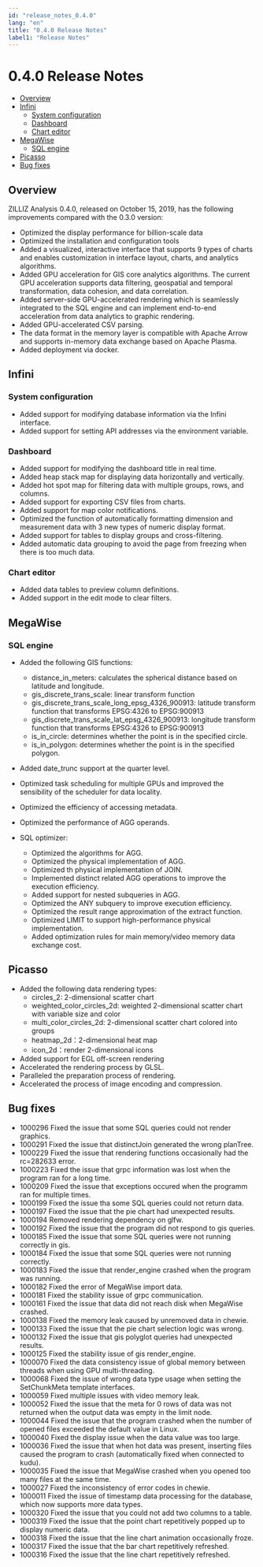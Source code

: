 ```yaml
---
id: "release_notes_0.4.0"
lang: "en"
title: "0.4.0 Release Notes"
label1: "Release Notes"
---
```

# 0.4.0 Release Notes

<!-- TOC -->

- [Overview](#Overview)
- [Infini](#Infini)
    - [System configuration](#System-configuration)
    - [Dashboard](#Dashboard)
    - [Chart editor](#Chart-editor)
- [MegaWise](#MegaWise)
    - [SQL engine](#SQL-engine)
- [Picasso](#Picasso)
- [Bug fixes](#Bug-fixes)

<!-- /TOC -->

## Overview

ZILLIZ Analysis 0.4.0, released on October 15, 2019, has the following improvements compared with the 0.3.0 version:

- Optimized the display performance for billion-scale data
- Optimized the installation and configuration tools
- Added a visualized, interactive interface that supports 9 types of charts and enables customization in interface layout, charts, and analytics algorithms.
- Added GPU acceleration for GIS core analytics algorithms. The current GPU acceleration supports data filtering, geospatial and temporal transformation, data cohesion, and data correlation.
- Added server-side GPU-accelerated rendering which is seamlessly integrated to the SQL engine and can implement end-to-end acceleration from data analytics to graphic rendering.
- Added GPU-accelerated CSV parsing.
- The data format in the memory layer is compatible with Apache Arrow and supports in-memory data exchange based on Apache Plasma.
- Added deployment via docker.

## Infini


### System configuration

- Added support for modifying database information via the Infini interface.
- Added support for setting API addresses via the environment variable.


### Dashboard

- Added support for modifying the dashboard title in real time.
- Added heap stack map for displaying data horizontally and vertically.
- Added hot spot map for filtering data with multiple groups, rows, and columns.
- Added support for exporting CSV files from charts.
- Added support for map color notifications.
- Optimized the function of automatically formatting dimension and measurement data with 3 new types of numeric display format.
- Added support for tables to display groups and cross-filtering.
- Added automatic data grouping to avoid the page from freezing when there is too much data.


### Chart editor

- Added data tables to preview column definitions.
- Added support in the edit mode to clear filters.


## MegaWise


### SQL engine

- Added the following GIS functions:
  - distance_in_meters: calculates the spherical distance based on latitude and longitude.
  - gis\_discrete\_trans\_scale: linear transform function
  - gis\_discrete\_trans\_scale\_long\_epsg\_4326_900913: latitude transform function that transforms EPSG:4326 to EPSG:900913
  - gis\_discrete\_trans\_scale\_lat\_epsg\_4326_900913: longitude transform function that transforms EPSG:4326 to EPSG:900913
  - is\_in\_circle: determines whether the point is in the specified circle.
  - is\_in\_polygon: determines whether the point is in the specified polygon.

- Added date_trunc support at the quarter level.
- Optimized task scheduling for multiple GPUs and improved the sensibility of the scheduler for data locality.
- Optimized the efficiency of accessing metadata.
- Optimized the performance of AGG operands.
- SQL optimizer:
    - Optimized the algorithms for AGG.
    - Optimized the physical implementation of AGG.
    - Optimized th physical implementation of JOIN.
    - Implemented distinct related AGG operations to improve the execution efficiency.
    - Added support for nested subqueries in AGG.
    - Optimized the ANY subquery to improve execution efficiency.
    - Optimized the result range approximation of the extract function.
    - Optimized LIMIT to support high-performance physical implementation.
    - Added optimization rules for main memory/video memory data exchange cost.

## Picasso

- Added the following data rendering types:
  - circles\_2: 2-dimensional scatter chart
  - weighted\_color\_circles_2d: weighted 2-dimensional scatter chart with variable size and color
  - multi\_color_circles\_2d: 2-dimensional scatter chart colored into groups
  - heatmap\_2d：2-dimensional heat map
  - icon\_2d：render 2-dimensional icons
- Added support for EGL off-screen rendering
- Accelerated the rendering process by GLSL.
- Paralleled the preparation process of rendering.
- Accelerated the process of image encoding and compression.

## Bug fixes

- 1000296            Fixed the issue that some SQL queries could not render graphics.
- 1000291            Fixed the issue that distinctJoin generated the wrong planTree.
- 1000229            Fixed the issue that rendering functions occasionally had the rc=282633 error.
- 1000223            Fixed the issue that grpc information was lost when the program ran for a long time.
- 1000209            Fixed the issue that exceptions occured when the programm ran for multiple times.
- 1000199            Fixed the issue tha some SQL queries could not return data.
- 1000197            Fixed the issue that the pie chart had unexpected results.
- 1000194            Removed rendering dependency on glfw.
- 1000192            Fixed the issue that the program did not respond to gis queries.
- 1000185            Fixed the issue that some SQL queries were not running correctly in gis.
- 1000184            Fixed the issue that some SQL queries were not running correctly.
- 1000183            Fixed the issue that render_engine crashed when the program was running.
- 1000182            Fixed the error of MegaWise import data.
- 1000181            Fixed the stability issue of grpc communication.
- 1000161            Fixed the issue that data did not reach disk when MegaWise crashed.
- 1000138            Fixed the memory leak caused by unremoved data in chewie.
- 1000133            Fixed the issue that the pie chart selection logic was wrong.
- 1000132            Fixed the issue that gis polyglot queries had unexpected results.
- 1000125            Fixed the stability issue of gis render_engine.
- 1000070            Fixed the data consistency issue of global memory between threads when using GPU multi-threading.
- 1000068            Fixed the issue of wrong data type usage when setting the SetChunkMeta template interfaces.
- 1000059            Fixed multiple issues with video memory leak.
- 1000052            Fixed the issue that the meta for 0 rows of data was not returned when the output data was empty in the limit node.
- 1000044            Fixed the issue that the program crashed when the number of opened files exceeded the default value in Linux.
- 1000040            Fixed the display issue when the data value was too large.
- 1000036            Fixed the issue that when hot data was present, inserting files caused the program to crash (automatically fixed when connected to kudu).
- 1000035            Fixed the issue that MegaWise crashed when you opened too many files at the same time.
- 1000027            Fixed the inconsistency of error codes in chewie.
- 1000011            Fixed the issue of timestamp data processing for the database, which now supports more data types.
- 1000320            Fixed the issue that you could not add two columns to a table.
- 1000319            Fixed the issue that the point chart repetitively popped up to display numeric data.
- 1000318            Fixed the issue that the line chart animation occasionally froze.
- 1000317            Fixed the issue that the bar chart repetitively refreshed.
- 1000316            Fixed the issue that the line chart repetitively refreshed.
